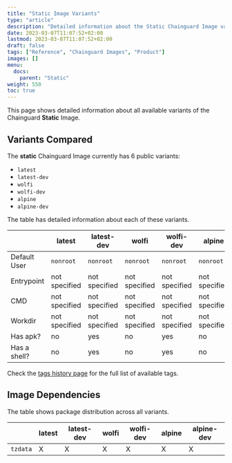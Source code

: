 ```yaml
---
title: "Static Image Variants"
type: "article"
description: "Detailed information about the Static Chainguard Image variants"
date: 2023-03-07T11:07:52+02:00
lastmod: 2023-03-07T11:07:52+02:00
draft: false
tags: ["Reference", "Chainguard Images", "Product"]
images: []
menu:
  docs:
    parent: "Static"
weight: 550
toc: true
---
```


This page shows detailed information about all available variants of the Chainguard **Static** Image.

## Variants Compared
The **static** Chainguard Image currently has 6 public variants: 

- `latest`
- `latest-dev`
- `wolfi`
- `wolfi-dev`
- `alpine`
- `alpine-dev`

The table has detailed information about each of these variants.

|              | latest        | latest-dev    | wolfi         | wolfi-dev     | alpine        | alpine-dev    |
|--------------|---------------|---------------|---------------|---------------|---------------|---------------|
| Default User | `nonroot`     | `nonroot`     | `nonroot`     | `nonroot`     | `nonroot`     | `nonroot`     |
| Entrypoint   | not specified | not specified | not specified | not specified | not specified | not specified |
| CMD          | not specified | not specified | not specified | not specified | not specified | not specified |
| Workdir      | not specified | not specified | not specified | not specified | not specified | not specified |
| Has apk?     | no            | yes           | no            | yes           | no            | yes           |
| Has a shell? | no            | yes           | no            | yes           | no            | yes           |

Check the [tags history page](/chainguard/chainguard-images/reference/static/tags_history/) for the full list of available tags.
## Image Dependencies
The table shows package distribution across all variants.

|          | latest | latest-dev | wolfi | wolfi-dev | alpine | alpine-dev |
|----------|--------|------------|-------|-----------|--------|------------|
| `tzdata` | X      | X          | X     | X         | X      | X          |
